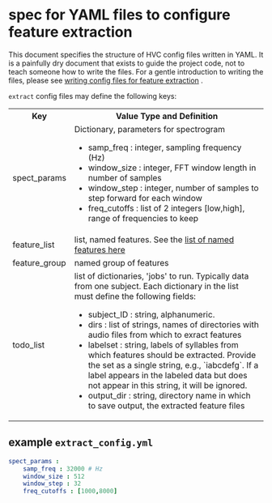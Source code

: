 # spec for YAML files to configure feature extraction
This document specifies the structure of HVC config files written in
YAML. It is a painfully dry document that exists to guide the project
code, not to teach someone how to write the files. For a gentle
introduction to writing the files, please see
[writing config files for feature extraction](writing_extract_yaml.md) .

`extract` config files may define the following keys:

<table>
  <tbody>
    <tr>
      <th>Key</th>
      <th align="center">Value Type and Definition</th>
    </tr>
    <tr>
      <td>spect_params</td>
      <td align="left">
      Dictionary, parameters for spectrogram
        <ul>
            <li>samp_freq : integer, sampling frequency (Hz)</li1>
            <li>window_size : integer, FFT window length in number of samples</li>
            <li>window_step : integer, number of samples to step forward for each window</li>
            <li>freq_cutoffs : list of 2 integers [low,high], range of frequencies to keep</li>
        </ul>
      </td>
    </tr>
    <tr>
      <td>feature_list</td>
      <td align="left">list, named features. See the
       <a href="named_features.md">list of named features here</a></td>
    </tr>
    <tr>
      <td>feature_group</td>
      <td align="left">named group of features</td>
    </tr>
    <tr>
      <td>todo_list</td>
      <td align="left">list of dictionaries, 'jobs' to run. Typically data from one subject.
      Each dictionary in the list must define the following fields:
        <ul>
            <li>subject_ID : string, alphanumeric.</li>
            <li>dirs : list of strings, names of directories with
            audio files from which to exract features</li>
            <li>labelset : string, labels of syllables from which
            features should be extracted. Provide the set as a single
            string, e.g., `iabcdefg`. If a label appears in the labeled data but
            does not appear in this string, it will be ignored.</li>
            <li>output_dir : string, directory name in which to save output, the extracted feature files</li>
        </ul>
    </td>
    </tr>
  </tbody>
</table>

## example `extract_config.yml`

```YAML
spect_params :
    samp_freq : 32000 # Hz
    window_size : 512
    window_step : 32
    freq_cutoffs : [1000,8000]
```